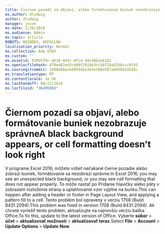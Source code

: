 ```yaml
---
title: Čiernom pozadí sa objaví, alebo formátovanie buniek nezobrazuje správne
ms.author: dludwig
author: dludwig
manager: jecon
ms.date: 2/26/2018
ms.audience: Admin
ms.topic: article
ROBOTS: NOINDEX, NOFOLLOW
localization_priority: Normal
ms.collection: Adm_O365
ms.custom: ''
ms.assetid: 92095f9c-4610-443c-8fc4-ddc49b2e6162
ms.openlocfilehash: 879e482ed3cd80f2918e3cc56f2ba555bccc6f45
ms.sourcegitcommit: 1d98db8acb9959aba3b5e308a567ade6b62da56c
ms.translationtype: MT
ms.contentlocale: sk-SK
ms.lasthandoff: 08/22/2019
ms.locfileid: "36495982"
---
```

# <a name="a-black-background-appears-or-cell-formatting-doesnt-look-right"></a><span data-ttu-id="59f46-102">Čiernom pozadí sa objaví, alebo formátovanie buniek nezobrazuje správne</span><span class="sxs-lookup"><span data-stu-id="59f46-102">A black background appears, or cell formatting doesn't look right</span></span>

<span data-ttu-id="59f46-103">V programe Excel 2016, môžete vidieť nečakané čierne pozadie alebo zobrazí buniek, formátovanie sa nezobrazí správne.</span><span class="sxs-lookup"><span data-stu-id="59f46-103">In Excel 2016, you may see an unexpected black background, or you may see cell formatting that does not appear properly.</span></span> <span data-ttu-id="59f46-104">To môže nastať po Pridanie hlavičky alebo päty v zobrazení rozloženia strany a uplatňovanie vzor výplne na bunku.</span><span class="sxs-lookup"><span data-stu-id="59f46-104">This can happen after adding a header or footer in Page Layout View, and applying a pattern fill to a cell.</span></span> <span data-ttu-id="59f46-105">Tento problém bol opravený v verziu 1708 (Build 8431.2094).</span><span class="sxs-lookup"><span data-stu-id="59f46-105">This problem was fixed in version 1708 (Build 8431.2094).</span></span> <span data-ttu-id="59f46-106">Ak chcete vyriešiť tento problém, aktualizujte na najnovšiu verziu balíka Office.</span><span class="sxs-lookup"><span data-stu-id="59f46-106">To fix this, update to the latest version of Office.</span></span> <span data-ttu-id="59f46-107">Vyberte **súbor** \> **účet** \> **aktualizovať možnosti** \> **aktualizovať teraz**.</span><span class="sxs-lookup"><span data-stu-id="59f46-107">Select **File** \> **Account** \> **Update Options** \> **Update Now**.</span></span>
  

